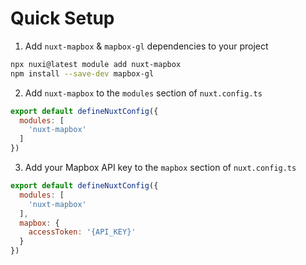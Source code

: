 # Quick Setup

1. Add `nuxt-mapbox` & `mapbox-gl` dependencies to your project
```bash
npx nuxi@latest module add nuxt-mapbox
npm install --save-dev mapbox-gl
```

2. Add `nuxt-mapbox` to the `modules` section of `nuxt.config.ts`

```js
export default defineNuxtConfig({
  modules: [
    'nuxt-mapbox'
  ]
})
```

3. Add your Mapbox API key to the `mapbox` section of `nuxt.config.ts`

```js
export default defineNuxtConfig({
  modules: [
    'nuxt-mapbox'
  ],
  mapbox: {
    accessToken: '{API_KEY}'
  }
})
```
